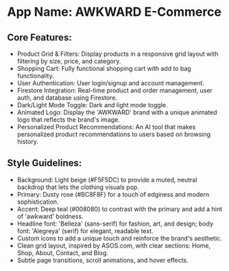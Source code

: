 # **App Name**: AWKWARD E-Commerce

## Core Features:

- Product Grid & Filters: Display products in a responsive grid layout with filtering by size, price, and category.
- Shopping Cart: Fully functional shopping cart with add to bag functionality.
- User Authentication: User login/signup and account management.
- Firestore Integration: Real-time product and order management, user auth, and database using Firestore.
- Dark/Light Mode Toggle: Dark and light mode toggle.
- Animated Logo: Display the 'AWKWARD' brand with a unique animated logo that reflects the brand's image. 
- Personalized Product Recommendations: An AI tool that makes personalized product recommendations to users based on browsing history.

## Style Guidelines:

- Background: Light beige (#F5F5DC) to provide a muted, neutral backdrop that lets the clothing visuals pop.
- Primary: Dusty rose (#BC8F8F) for a touch of edginess and modern sophistication.
- Accent: Deep teal (#008080) to contrast with the primary and add a hint of 'awkward' boldness.
- Headline font: 'Belleza' (sans-serif) for fashion, art, and design; body font: 'Alegreya' (serif) for elegant, readable text.
- Custom icons to add a unique touch and reinforce the brand's aesthetic.
- Clean grid layout, inspired by ASOS.com, with clear sections: Home, Shop, About, Contact, and Blog.
- Subtle page transitions, scroll animations, and hover effects.
